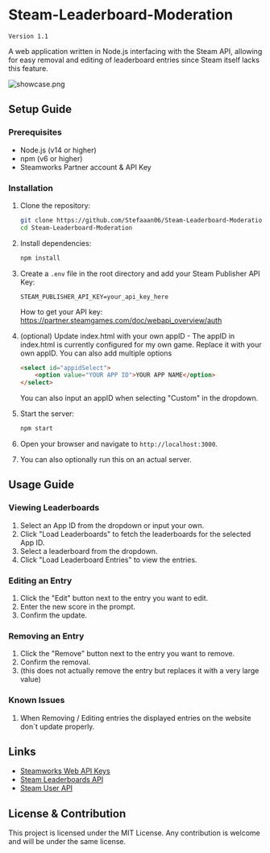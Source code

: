 # Steam-Leaderboard-Moderation
```Version 1.1```

A web application written in Node.js interfacing with the Steam API, allowing for easy removal and editing of leaderboard entries since Steam itself lacks this feature.

![showcase.png](img/showcase.png)

## Setup Guide

### Prerequisites

- Node.js (v14 or higher)
- npm (v6 or higher)
- Steamworks Partner account & API Key

### Installation

1. Clone the repository:
    ```sh
    git clone https://github.com/Stefaaan06/Steam-Leaderboard-Moderation.git
    cd Steam-Leaderboard-Moderation
    ```

2. Install dependencies:
    ```sh
    npm install
    ```

3. Create a `.env` file in the root directory and add your Steam Publisher API Key:
    ```env
    STEAM_PUBLISHER_API_KEY=your_api_key_here
    ```
   How to get your API key: https://partner.steamgames.com/doc/webapi_overview/auth


4. (optional) Update index.html with your own appID -
   The appID in index.html is currently configured for my own game. Replace it with your own appID. You can also add multiple options
    ```html
    <select id="appidSelect">
        <option value="YOUR APP ID">YOUR APP NAME</option>
    </select>
    ```
   You can also input an appID when selecting "Custom" in the dropdown.

5. Start the server:
    ```sh
    npm start
    ```

6. Open your browser and navigate to `http://localhost:3000`.


7. You can also optionally run this on an actual server.

## Usage Guide


### Viewing Leaderboards

1. Select an App ID from the dropdown or input your own.
2. Click "Load Leaderboards" to fetch the leaderboards for the selected App ID.
3. Select a leaderboard from the dropdown.
4. Click "Load Leaderboard Entries" to view the entries.

### Editing an Entry

1. Click the "Edit" button next to the entry you want to edit.
2. Enter the new score in the prompt.
3. Confirm the update.

### Removing an Entry

1. Click the "Remove" button next to the entry you want to remove.
2. Confirm the removal.
3. (this does not actually remove the entry but replaces it with a very large value)

### Known Issues
1. When Removing / Editing entries the displayed entries on the website don´t update properly.

## Links

- [Steamworks Web API Keys](https://partner.steamgames.com/doc/webapi_overview)
- [Steam Leaderboards API](https://partner.steamgames.com/doc/webapi/ISteamLeaderboards)
- [Steam User API](https://partner.steamgames.com/doc/webapi/ISteamUser)

## License & Contribution

This project is licensed under the MIT License.
Any contribution is welcome and will be under the same license.
